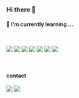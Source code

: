 ### Hi there 👋

#### 🌱 I’m currently learning ... 
<br/>

<img src="https://img.shields.io/badge/Java-007396?style=for-the-badge&logo=Java&logoColor=white" /> <img src="https://img.shields.io/badge/Spring-6DB33F?style=for-the-badge&logo=Spring&logoColor=white" /> <img src="https://img.shields.io/badge/Spring Boot-6DB33F?style=for-the-badge&logo=Spring Boot&logoColor=white" /> <img src="https://img.shields.io/badge/MySQL-4479A1?style=for-the-badge&logo=MySQL&logoColor=white" /> <img src="https://img.shields.io/badge/JPA-4FC08D?style=for-the-badge&logo=JPA&logoColor=white" /> <img src="https://img.shields.io/badge/QueryDSL-7952B3?style=for-the-badge&logo=QueryDSL&logoColor=white" /> <img src="https://img.shields.io/badge/gradle-02303A?style=for-the-badge&logo=gradle&logoColor=white">


<br/>

#### contact

<a href="https://velog.io/@jungnoeun" target="_blank"><img src="https://img.shields.io/badge/velog-6DB33F?style=for-the-badge&logo=velog&logoColor=white" /></a>
<img src="https://img.shields.io/badge/Gmail-EA4335?style=for-the-badge&logo=Gmail&logoColor=white" />



<!--
**jungnoeun/jungnoeun** is a ✨ _special_ ✨ repository because its `README.md` (this file) appears on your GitHub profile.

Here are some ideas to get you started:

- 🔭 I’m currently working on ...
- 🌱 I’m currently learning ...
- 👯 I’m looking to collaborate on ...
- 🤔 I’m looking for help with ...
- 💬 Ask me about ...
- 📫 How to reach me: ...
- 😄 Pronouns: ...
- ⚡ Fun fact: ...
-->
